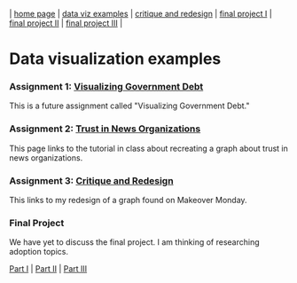 | [home page](https://cflanery-data.github.io/caraf_portfolio/) | [data viz examples](dataviz-examples) | [critique and redesign](makeover-monday.md) | [final project I](final-project-part-one) | [final project II](final-project-part-two) | [final project III](final-project-part-three) |

# Data visualization examples
### Assignment 1: [Visualizing Government Debt](visualizing-government-debt)
This is a future assignment called "Visualizing Government Debt." 

### Assignment 2: [Trust in News Organizations](tableau-tutorial-news.md)
This page links to the tutorial in class about recreating a graph about trust in news organizations.  

### Assignment 3: [Critique and Redesign](makeover-monday.md)
This links to my redesign of a graph found on Makeover Monday.

### Final Project
We have yet to discuss the final project. I am thinking of researching adoption topics. 

[Part I](final-project-part-one) | 
[Part II](final-project-part-two) | 
[Part III](final-project-part-three) 
